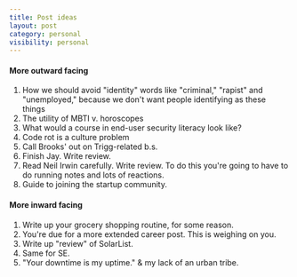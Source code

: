 ```yaml
---
title: Post ideas
layout: post
category: personal
visibility: personal
---
```



#### More outward facing
1. How we should avoid "identity" words like "criminal," "rapist" and "unemployed," because we don't want people identifying as these things
2. The utility of MBTI v. horoscopes
4.  What would a course in end-user security literacy look like?
6.  Code rot is a culture problem
7.  Call Brooks' out on Trigg-related b.s.
8.  Finish Jay.  Write review.
9.  Read Neil Irwin carefully.  Write review.  To do this you're going to have to do running notes and lots of reactions.
10.  Guide to joining the startup community.

#### More inward facing

1.  Write up your grocery shopping routine, for some reason.
2.  You're due for a more extended career post.  This is weighing on you.
3.  Write up "review" of SolarList.
4.  Same for SE.
5.  "Your downtime is my uptime." & my lack of an urban tribe.

